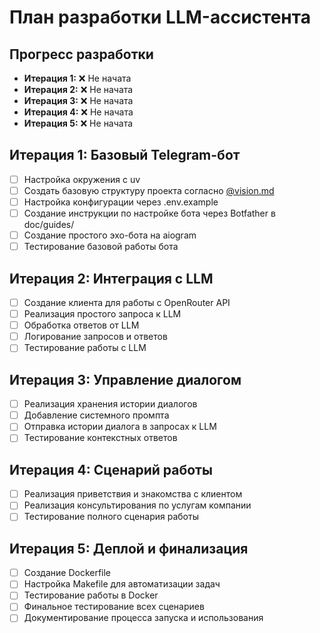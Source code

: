 # План разработки LLM-ассистента

## Прогресс разработки
- **Итерация 1:** ❌ Не начата
- **Итерация 2:** ❌ Не начата
- **Итерация 3:** ❌ Не начата
- **Итерация 4:** ❌ Не начата
- **Итерация 5:** ❌ Не начата

## Итерация 1: Базовый Telegram-бот
- [ ] Настройка окружения с uv
- [ ] Создать базовую структуру проекта согласно [@vision.md](vision.md)
- [ ] Настройка конфигурации через .env.example
- [ ] Создание инструкции по настройке бота через Botfather в doc/guides/
- [ ] Создание простого эхо-бота на aiogram
- [ ] Тестирование базовой работы бота

## Итерация 2: Интеграция с LLM
- [ ] Создание клиента для работы с OpenRouter API
- [ ] Реализация простого запроса к LLM
- [ ] Обработка ответов от LLM
- [ ] Логирование запросов и ответов
- [ ] Тестирование работы с LLM

## Итерация 3: Управление диалогом
- [ ] Реализация хранения истории диалогов
- [ ] Добавление системного промпта
- [ ] Отправка истории диалога в запросах к LLM
- [ ] Тестирование контекстных ответов

## Итерация 4: Сценарий работы
- [ ] Реализация приветствия и знакомства с клиентом
- [ ] Реализация консультирования по услугам компании
- [ ] Тестирование полного сценария работы

## Итерация 5: Деплой и финализация
- [ ] Создание Dockerfile
- [ ] Настройка Makefile для автоматизации задач
- [ ] Тестирование работы в Docker
- [ ] Финальное тестирование всех сценариев
- [ ] Документирование процесса запуска и использования